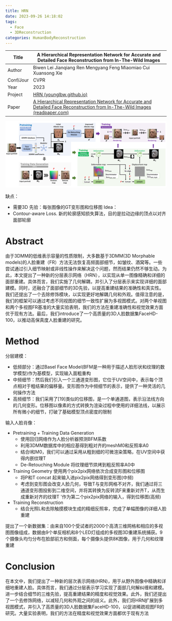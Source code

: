```yaml
---
title: HRN
date: 2023-09-26 14:18:02
tags:
  - Face
  - 3DReconstruction
categories: HumanBodyReconstruction
---
```


| Title     | A Hierarchical Representation Network for Accurate and Detailed Face Reconstruction from In-The-Wild Images                                                                                                                 |
| --------- | --------------------------------------------------------------------------------------------------------------------------------------------------------------------------------------------------------------------------- |
| Author    | Biwen Lei Jianqiang Ren Mengyang Feng Miaomiao Cui Xuansong Xie                                                                                                                                                             |
| Conf/Jour | CVPR                                                                                                                                                                                                                        |
| Year      | 2023                                                                                                                                                                                                                        |
| Project   | [HRN (younglbw.github.io)](https://younglbw.github.io/HRN-homepage/)                                                                                                                                                        |
| Paper     | [A Hierarchical Representation Network for Accurate and Detailed Face Reconstruction from In-The-Wild Images (readpaper.com)](https://readpaper.com/pdf-annotate/note?pdfId=4738635079538982913&noteId=1972221785736728832) |

![image.png](https://raw.githubusercontent.com/qiyun71/Blog_images/main/pictures/20230921173632.png)

缺点：
- 需要3D 先验：每张图像的GT变形图和位移图
Idea：
- Contour-aware Loss. 新的轮廓感知损失算法，目的是拉动边缘的顶点以对齐面部轮廓

<!-- more -->

# Abstract

由于3DMM的低维表示容量的性质限制，大多数基于3DMM(3D Morphable models)的人脸重建（FR）方法无法恢复高频面部细节，如皱纹、酒窝等。一些尝试通过引入细节映射或非线性操作来解决这个问题，然而结果仍然不够生动。为此，本文提出了一种新的分层表示网络（HRN），以实现从单一图像精确和详细的面部重建。具体而言，我们实施了几何解耦，并引入了分层表示来实现详细的面部建模。同时，还融合了面部细节的3D先验，以提高重建结果的准确性和真实性。我们还提出了一个去除修饰模块，以实现更好地解耦几何和外观。值得注意的是，我们的框架可以通过考虑不同视图的细节一致性扩展为多视图模式。对两个单视图和两个多视图FR基准的大量实验表明，我们的方法在重建准确性和视觉效果方面优于现有方法。最后，我们introduce了一个高质量的3D人脸数据集FaceHD-100，以推动高保真度人脸重建的研究。

# Method

分层建模：
- 低频部分：通过Basel Face Model(BFM是一种用于描述人脸形状和纹理的数学模型)作为基模型，实现输入面粗重构
- 中频细节：然后我们引入一个三通道变形图，它位于UV空间中，表示每个顶点相对于粗结果的偏移量。变形图作为中频细节的表示，提供了一种灵活的几何操作方法
- 高频细节：我们采用了[19]类似的位移图，是一个单通道图，表示沿法线方向的几何变形。位移图以像素的方式转换为渲染过程中使用的详细法线，以展示所有微小的细节，打破了基础模型顶点密度的限制

输入人脸肖像：
- Pretraining + Training Data Generation
    - 使用回归网络作为人脸分析器预测BFM系数
    - 利用3DMM数据库中的相应基得到粗对齐的meshM0和反照率A0
    - 结合I和M0，我们可以通过采用从粗到细的可微渲染策略，在UV空间中获得内嵌纹理T
    - De-Retouching Module 将纹理细节烘烤到粗反照率A0中
- Training Geometry 使用两个pix2pix网络依次合成变形图和位移图
    - 将P和T concat 起来输入进pix2pix网络得到变形图(中频)
    - 考虑到变形图会改变人脸几何，导致T与变形网格不对齐，我们通过将三通道变形图投影到二维空间，并将其转换为反转流F来重新对齐T，从而生成重新对齐的纹理T '作为第二个pix2pix网络的输入，得到位移图(高频)
- Training Reconstruction
    - 结合光照L和去除触摸模块生成的精细反照率，完成了单幅图像的详细人脸重建

提出了一个新数据集：由来自100个受试者的2000个高清三维网格和相应的多视图图像组成，数据由9个单反相机和8个LED灯组成的多视图3D重建系统捕获。9个摄像头均匀分布在脸部前方和侧面，每个摄像头提供8K图像，用于几何和纹理重建

# Conclusion

在本文中，我们提出了一种新的层次表示网络(HRN)，用于从野外图像中精确和详细地重建人脸。具体而言，我们通过分层表示学习实现了面部几何解纠缠和建模。进一步结合细节的三维先验，提高重建结果的精度和视觉效果。此外，我们还提出了一个去修饰网络，以减轻几何和外观之间的歧义。此外，我们将HRN扩展到多视图模式，并引入了高质量的3D人脸数据集FaceHD-100，以促进稀疏视图FR的研究。大量实验表明，我们的方法在精度和视觉效果方面都优于现有方法